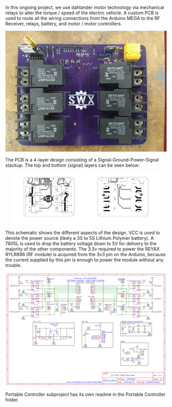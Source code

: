 In this ongoing project, we use dahlander motor technology via mechanical relays to alter the torque / speed of the electric vehicle. A custom PCB is used to route all the wiring connections from the Arduino MEGA to the RF Receiver, relays, battery, and motor / motor controllers.

<p align="center">
  <img src="PCB/CircuitBoard.jpg" alt="What is this">
</p>

The PCB is a 4-layer design consisting of a Signal-Ground-Power-Signal stackup. The top and bottom (signal) layers can be seen below:

<p align="center">
  <img src="PCB/PCB_TOP.png" alt="Image 1" width="45%">
  <img src="PCB/PCB_BOTTOM.png" alt="Image 2" width="45%">
</p>


This schematic shows the different aspects of the design. VCC is used to denote the power source (likely a 3S to 5S Lithium Polymer battery). A 7805L is used to drop the battery voltage down to 5V for delivery to the majority of the other components. The 3.3v required to power the REYAX RYLR896 (RF module) is acquired from the 3v3 pin on the Arduino, because the current supplied by this pin is enough to power the module without any trouble.
<p align="center">
  <img src="PCB/Wire Schematic.png" alt="What is this">
</p>

Portable Controller subproject has its own readme in the Portable Controller folder.
